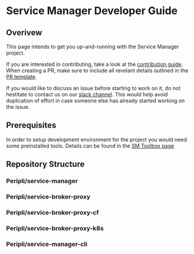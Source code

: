 # Service Manager Developer Guide

## Overivew

This page intends to get you up-and-running with the Service Manager project.

If you are interested in contributing, take a look at the [contribution guide](). When creating a PR, make sure to include all revelant details outlined in the [PR template]().

If you would like to discuss an issue before starting to work on it, do not hestitate to contact us on our [slack channel](). This would help avoid duplication of effort in case someone else has already started working on the issue.

## Prerequisites

In order to setup development environment for the project you would need some preinstalled tools. Details can be found in the [SM Toolbox page]()

## Repository Structure

### Peripli/service-manager

### Peripli/service-broker-proxy

### Peripli/service-broker-proxy-cf

### Peripli/service-broker-proxy-k8s

### Peripli/service-manager-cli
